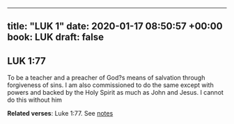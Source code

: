 
---
title: "LUK 1"
date: 2020-01-17 08:50:57 +00:00
book: LUK
draft: false
---

## LUK 1:77

To be a teacher and a preacher of God?s means of salvation through forgiveness of sins. I am also commissioned to do the same except with powers and backed by the Holy Spirit as much as John and Jesus. I cannot do this without him

**Related verses**: Luke 1:77. See [notes](https://my.bible.com/notes/3343657693516390445)

